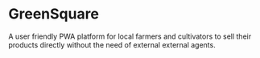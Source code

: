 # GreenSquare
A user friendly PWA platform for local farmers and cultivators to sell their products directly without the need of external external agents.
